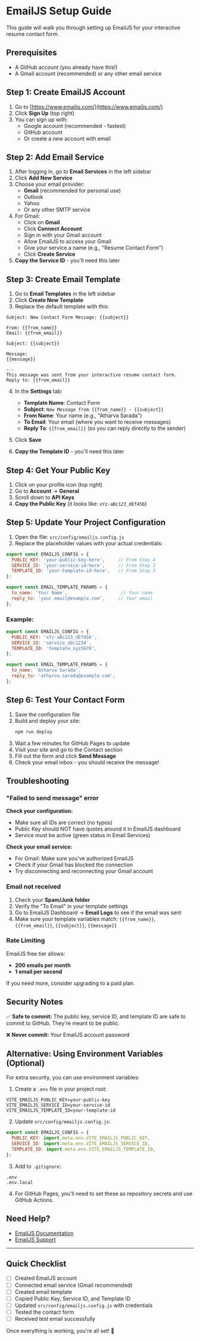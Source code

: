 # EmailJS Setup Guide

This guide will walk you through setting up EmailJS for your interactive resume contact form.

## Prerequisites

- A GitHub account (you already have this!)
- A Gmail account (recommended) or any other email service

## Step 1: Create EmailJS Account

1. Go to [https://www.emailjs.com/](https://www.emailjs.com/)
2. Click **Sign Up** (top right)
3. You can sign up with:
   - Google account (recommended - fastest)
   - GitHub account
   - Or create a new account with email

## Step 2: Add Email Service

1. After logging in, go to **Email Services** in the left sidebar
2. Click **Add New Service**
3. Choose your email provider:
   - **Gmail** (recommended for personal use)
   - Outlook
   - Yahoo
   - Or any other SMTP service
4. For Gmail:
   - Click on **Gmail**
   - Click **Connect Account**
   - Sign in with your Gmail account
   - Allow EmailJS to access your Gmail
   - Give your service a name (e.g., "Resume Contact Form")
   - Click **Create Service**
5. **Copy the Service ID** - you'll need this later

## Step 3: Create Email Template

1. Go to **Email Templates** in the left sidebar
2. Click **Create New Template**
3. Replace the default template with this:

```
Subject: New Contact Form Message: {{subject}}

From: {{from_name}}
Email: {{from_email}}

Subject: {{subject}}

Message:
{{message}}

---
This message was sent from your interactive resume contact form.
Reply to: {{from_email}}
```

4. In the **Settings** tab:
   - **Template Name**: Contact Form
   - **Subject**: `New Message from {{from_name}} - {{subject}}`
   - **From Name**: Your name (e.g., "Atharva Sarada")
   - **To Email**: Your email (where you want to receive messages)
   - **Reply To**: `{{from_email}}` (so you can reply directly to the sender)

5. Click **Save**
6. **Copy the Template ID** - you'll need this later

## Step 4: Get Your Public Key

1. Click on your profile icon (top right)
2. Go to **Account** → **General**
3. Scroll down to **API Keys**
4. **Copy the Public Key** (it looks like: `xYz-aBc123_dEf456`)

## Step 5: Update Your Project Configuration

1. Open the file: `src/config/emailjs.config.js`
2. Replace the placeholder values with your actual credentials:

```javascript
export const EMAILJS_CONFIG = {
  PUBLIC_KEY: 'your-public-key-here',     // From Step 4
  SERVICE_ID: 'your-service-id-here',     // From Step 2
  TEMPLATE_ID: 'your-template-id-here',   // From Step 3
};

export const EMAIL_TEMPLATE_PARAMS = {
  to_name: 'Your Name',                    // Your name
  reply_to: 'your.email@example.com',     // Your email
};
```

### Example:
```javascript
export const EMAILJS_CONFIG = {
  PUBLIC_KEY: 'xYz-aBc123_dEf456',
  SERVICE_ID: 'service_abc1234',
  TEMPLATE_ID: 'template_xyz5678',
};

export const EMAIL_TEMPLATE_PARAMS = {
  to_name: 'Atharva Sarada',
  reply_to: 'atharva.sarada@example.com',
};
```

## Step 6: Test Your Contact Form

1. Save the configuration file
2. Build and deploy your site:
   ```bash
   npm run deploy
   ```
3. Wait a few minutes for GitHub Pages to update
4. Visit your site and go to the Contact section
5. Fill out the form and click **Send Message**
6. Check your email inbox - you should receive the message!

## Troubleshooting

### "Failed to send message" error

**Check your configuration:**
- Make sure all IDs are correct (no typos)
- Public Key should NOT have quotes around it in EmailJS dashboard
- Service must be active (green status in Email Services)

**Check your email service:**
- For Gmail: Make sure you've authorized EmailJS
- Check if your Gmail has blocked the connection
- Try disconnecting and reconnecting your Gmail account

### Email not received

1. Check your **Spam/Junk folder**
2. Verify the "To Email" in your template settings
3. Go to EmailJS Dashboard → **Email Logs** to see if the email was sent
4. Make sure your template variables match: `{{from_name}}`, `{{from_email}}`, `{{subject}}`, `{{message}}`

### Rate Limiting

EmailJS free tier allows:
- **200 emails per month**
- **1 email per second**

If you need more, consider upgrading to a paid plan.

## Security Notes

✅ **Safe to commit:** The public key, service ID, and template ID are safe to commit to GitHub. They're meant to be public.

❌ **Never commit:** Your EmailJS account password

## Alternative: Using Environment Variables (Optional)

For extra security, you can use environment variables:

1. Create a `.env` file in your project root:
```env
VITE_EMAILJS_PUBLIC_KEY=your-public-key
VITE_EMAILJS_SERVICE_ID=your-service-id
VITE_EMAILJS_TEMPLATE_ID=your-template-id
```

2. Update `src/config/emailjs.config.js`:
```javascript
export const EMAILJS_CONFIG = {
  PUBLIC_KEY: import.meta.env.VITE_EMAILJS_PUBLIC_KEY,
  SERVICE_ID: import.meta.env.VITE_EMAILJS_SERVICE_ID,
  TEMPLATE_ID: import.meta.env.VITE_EMAILJS_TEMPLATE_ID,
};
```

3. Add to `.gitignore`:
```
.env
.env.local
```

4. For GitHub Pages, you'll need to set these as repository secrets and use GitHub Actions.

## Need Help?

- [EmailJS Documentation](https://www.emailjs.com/docs/)
- [EmailJS Support](https://www.emailjs.com/support/)

---

## Quick Checklist

- [ ] Created EmailJS account
- [ ] Connected email service (Gmail recommended)
- [ ] Created email template
- [ ] Copied Public Key, Service ID, and Template ID
- [ ] Updated `src/config/emailjs.config.js` with credentials
- [ ] Tested the contact form
- [ ] Received test email successfully

Once everything is working, you're all set! 🎉